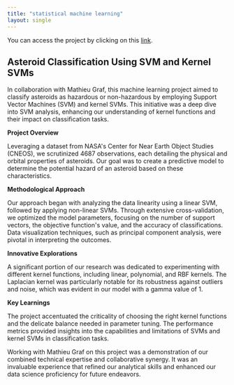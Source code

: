 ```yaml
---
title: "statistical machine learning"
layout: single
---
```

You can access the project by clicking on this [link](https://github.com/victordujardin/Statistical-machine-learning).

## Asteroid Classification Using SVM and Kernel SVMs

In collaboration with Mathieu Graf, this machine learning project aimed to classify asteroids as hazardous or non-hazardous by employing Support Vector Machines (SVM) and kernel SVMs. This initiative was a deep dive into SVM analysis, enhancing our understanding of kernel functions and their impact on classification tasks.

**Project Overview**

Leveraging a dataset from NASA's Center for Near Earth Object Studies (CNEOS), we scrutinized 4687 observations, each detailing the physical and orbital properties of asteroids. Our goal was to create a predictive model to determine the potential hazard of an asteroid based on these characteristics.

**Methodological Approach**

Our approach began with analyzing the data linearity using a linear SVM, followed by applying non-linear SVMs. Through extensive cross-validation, we optimized the model parameters, focusing on the number of support vectors, the objective function's value, and the accuracy of classifications. Data visualization techniques, such as principal component analysis, were pivotal in interpreting the outcomes.

**Innovative Explorations**

A significant portion of our research was dedicated to experimenting with different kernel functions, including linear, polynomial, and RBF kernels. The Laplacian kernel was particularly notable for its robustness against outliers and noise, which was evident in our model with a gamma value of 1.

**Key Learnings**

The project accentuated the criticality of choosing the right kernel functions and the delicate balance needed in parameter tuning. The performance metrics provided insights into the capabilities and limitations of SVMs and kernel SVMs in classification tasks.

Working with Mathieu Graf on this project was a demonstration of our combined technical expertise and collaborative synergy. It was an invaluable experience that refined our analytical skills and enhanced our data science proficiency for future endeavors.

